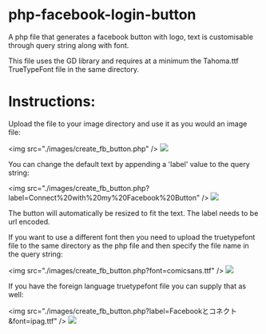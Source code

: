 php-facebook-login-button
=========================

A php file that generates a facebook button with logo, text is customisable through query string along with font.

This file uses the GD library and requires at a minimum the Tahoma.ttf TrueTypeFont file in the same directory.

Instructions:
=============

Upload the file to your image directory and use it as you would an image file:

&lt;img src="./images/create_fb_button.php" /&gt; <img src="http://www.consof.com/create_fb_button/create_fb_button.php" />

You can change the default text by appending a 'label' value to the query string:

&lt;img src="./images/create_fb_button.php?label=Connect%20with%20my%20Facebook%20Button" /&gt; <img src="http://www.consof.com/create_fb_button/create_fb_button.php?label=Connect%20with%20my%20Facebook%20Button" />

The button will automatically be resized to fit the text.  The label needs to be url encoded.

If you want to use a different font then you need to upload the truetypefont file to the same directory as 
the php file and then specify the file name in the query string:

&lt;img src="./images/create_fb_button.php?font=comicsans.ttf" /&gt; <img src="http://www.consof.com/create_fb_button/create_fb_button.php?font=comicsans.ttf" />

If you have the foreign language truetypefont file you can supply that as well:

&lt;img src="./images/create_fb_button.php?label=Facebookとコネクト&font=ipag.ttf" /&gt; <img src="http://www.consof.com/create_fb_button/create_fb_button.php?label=Facebookとコネクト&font=ipag.ttf" />
